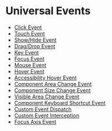 # Universal Events
<!--Del-->
- [Click Event](ts-universal-events-click.md)
- [Touch Event](ts-universal-events-touch.md)
- [Show/Hide Event](ts-universal-events-show-hide.md)
- [Drag/Drop Event](ts-universal-events-drag-drop.md)
- [Key Event](ts-universal-events-key.md)
- [Focus Event](ts-universal-focus-event.md)
- [Mouse Event](ts-universal-mouse-key.md)
- [Hover Event](ts-universal-events-hover.md)
- [Accessibility Hover Event](ts-universal-accessibility-hover-event.md)
- [Component Area Change Event](ts-universal-component-area-change-event.md)
- [Component Size Change Event](ts-universal-component-size-change-event.md)
- [Visible Area Change Event](ts-universal-component-visible-area-change-event.md)
- [Component Keyboard Shortcut Event](ts-universal-events-keyboardshortcut.md)
- [Custom Event Dispatch](ts-universal-attributes-on-child-touch-test.md)
- [Custom Event Interception](ts-universal-attributes-on-touch-intercept.md)
- [Focus Axis Event](ts-universal-events-focus_axis.md)
<!--DelEnd-->
